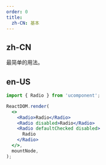 ```yaml
---
order: 0
title:
  zh-CN: 基本
---
```


## zh-CN

最简单的用法。

## en-US

```jsx
import { Radio } from 'ucomponent';

ReactDOM.render(
  <>
    <Radio>Radio</Radio>
    <Radio disabled>Radio</Radio>
    <Radio defaultChecked disabled>
      Radio
    </Radio>
  </>,
  mountNode,
);
```
